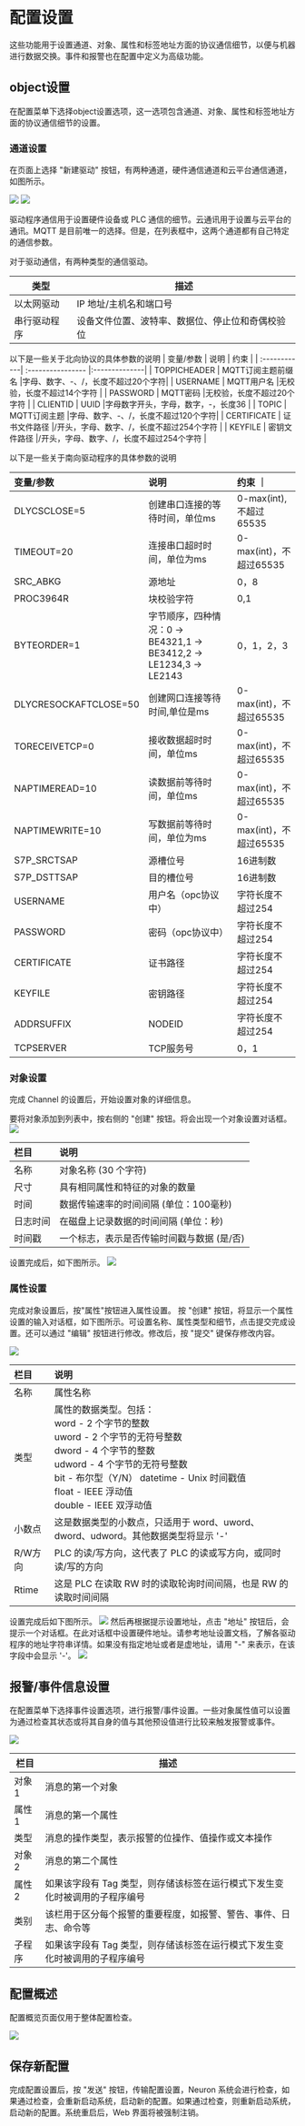 # 配置设置

这些功能用于设置通道、对象、属性和标签地址方面的协议通信细节，以便与机器进行数据交换。事件和报警也在配置中定义为高级功能。

## object设置

在配置菜单下选择object设置选项，这一选项包含通道、对象、属性和标签地址方面的协议通信细节的设置。

### 通道设置

在页面上选择 "新建驱动" 按钮，有两种通道，硬件通信通道和云平台通信通道，如图所示。

![ ](./assets/tagsetup1.png)
![ ](./assets/tagsetup2.png)

驱动程序通信用于设置硬件设备或 PLC 通信的细节。云通讯用于设置与云平台的通讯。MQTT 是目前唯一的选择。但是，在列表框中，这两个通道都有自己特定的通信参数。

对于驱动通信，有两种类型的通信驱动。

| 类型         | 描述                                            |
| ------------ | -----------------------------------------------|
| 以太网驱动   | IP 地址/主机名和端口号                           |
| 串行驱动程序 | 设备文件位置、波特率、数据位、停止位和奇偶校验位 |

以下是一些关于北向协议的具体参数的说明
| 变量/参数      | 说明              | 约束          |
| :------------| :---------------- |:--------------|
| TOPPICHEADER | MQTT订阅主题前缀名  |字母、数字、-、/，长度不超过20个字符|
| USERNAME     | MQTT用户名        |无校验，长度不超过14个字符          |
| PASSWORD     | MQTT密码          |无校验，长度不超过20个字符         |
| CLIENTID     | UUID             |字母数字开头，字母，数字，-，长度36  |
| TOPIC        | MQTT订阅主题      |字母、数字、-、/，长度不超过120个字符|
| CERTIFICATE  | 证书文件路径       |/开头，字母、数字、/，长度不超过254个字符  |
| KEYFILE      | 密钥文件路径       |/开头，字母、数字、/，长度不超过254个字符  |

以下是一些关于南向驱动程序的具体参数的说明

| 变量/参数             | 说明                       | 约束                  ｜
| :------------------- | :------------------------- |:---------------------|
| DLYCSCLOSE=5         | 创建串口连接的等待时间，单位ms |0-max(int),不超过65535  |
| TIMEOUT=20           | 连接串口超时时间，单位为ms    |0-max(int)，不超过65535  |
| SRC_ABKG             | 源地址                     |0，8  |
| PROC3964R            | 块校验字符                  |0,1  |
| BYTEORDER=1          | 字节顺序，四种情况：0 -> BE4321,1 -> BE3412,2 -> LE1234,3 -> LE2143  | 0，1，2，3       |
| DLYCRESOCKAFTCLOSE=50| 创建网口连接等待时间,单位是ms | 0-max(int)，不超过65535 |
| TORECEIVETCP=0       | 接收数据超时时间，单位ms     | 0-max(int)，不超过65535 |
| NAPTIMEREAD=10       | 读数据前等待时间，单位ms     |0-max(int)，不超过65535  |
| NAPTIMEWRITE=10      | 写数据前等待时间，单位为ms    | 0-max(int)，不超过65535 |
| S7P_SRCTSAP          | 源槽位号                   | 16进制数                |
| S7P_DSTTSAP          | 目的槽位号                  | 16进制数               |
| USERNAME             | 用户名（opc协议中）          | 字符长度不超过254        |
| PASSWORD             | 密码（opc协议中）            | 字符长度不超过254        |
| CERTIFICATE          | 证书路径                    | 字符长度不超过254        |
| KEYFILE              | 密钥路径                    | 字符长度不超过254        |
| ADDRSUFFIX           | NODEID                     | 字符长度不超过254        |
| TCPSERVER            | TCP服务号                   | 0，1                   |

### 对象设置

完成 Channel 的设置后，开始设置对象的详细信息。

要将对象添加到列表中，按右侧的 "创建" 按钮。将会出现一个对象设置对话框。
![ ](./assets/object-details.png)

| 栏目        | 说明                                       |
| :----------- | :------------------------------------------|
| 名称        | 对象名称 (30 个字符)                       |
| 尺寸        | 具有相同属性和特征的对象的数量             |
| 时间        | 数据传输速率的时间间隔 (单位：100毫秒)          |
| 日志时间    | 在磁盘上记录数据的时间间隔 (单位：秒)      |
| 时间戳      | 一个标志，表示是否传输时间戳与数据 (是/否) |

设置完成后，如下图所示。
![ ](./assets/object-result.png)

### 属性设置

完成对象设置后，按"属性"按钮进入属性设置。
按 "创建" 按钮，将显示一个属性设置的输入对话框，如下图所示。可设置名称、属性类型和细节，点击提交完成设置。还可以通过 "编辑" 按钮进行修改。修改后，按 "提交" 键保存修改内容。

![ ](./assets/attribute-setup.png)

| 栏目     | 说明                                                |
| :-------------------- | :-------------------------------------|
| 名称     | 属性名称                                             |
| 类型     | 属性的数据类型。包括：<br>word - 2 个字节的整数<br>uword - 2 个字节的无符号整数<br>dword - 4 个字节的整数<br>udword - 4 个字节的无符号整数<br>bit - 布尔型（Y/N） datetime - Unix 时间戳值<br>float - IEEE 浮动值<br>double - IEEE 双浮动值 |
| 小数点     | 这是数据类型的小数点，只适用于 word、uword、dword、udword。其他数据类型将显示 '-'                                  |
| R/W方向   | PLC 的读/写方向，这代表了 PLC 的读或写方向，或同时读/写的方向       |
| Rtime    | 这是 PLC 在读取 RW 时的读取轮询时间间隔，也是 RW 的读取时间间隔     |

设置完成后如下图所示。
![ ](./assets/attribute-result.png)
然后再根据提示设置地址，点击 "地址" 按钮后，会提示一个对话框。在此对话框中设置硬件地址。请参考地址设置文档，了解各驱动程序的地址字符串详情。如果没有指定地址或者是虚地址，请用 "-" 来表示，在该字段中会显示 '-'。
![ ](./assets/hardware.png)

## 报警/事件信息设置

在配置菜单下选择事件设置选项，进行报警/事件设置。一些对象属性值可以设置为通过检查其状态或将其自身的值与其他预设值进行比较来触发报警或事件。

![ ](./assets/event-setup.png)

| 栏目   | 描述                                                 |
| ------ | ----------------------------------------------------|
| 对象1 | 消息的第一个对象                                        |
| 属性1 | 消息的第一个属性                                        |
| 类型  | 消息的操作类型，表示报警的位操作、值操作或文本操作           |
| 对象2 | 消息的第二个属性                                        |
| 属性2 | 如果该字段有 Tag 类型，则存储该标签在运行模式下发生变化时被调用的子程序编号 |
| 类别  | 该栏用于区分每个报警的重要程度，如报警、警告、事件、日志、命令等 |
| 子程序| 如果该字段有 Tag 类型，则存储该标签在运行模式下发生变化时被调用的子程序编号 |

## 配置概述

配置概览页面仅用于整体配置检查。

![ ](./assets/configuration-overview.png)

## 保存新配置

完成配置设置后，按 "发送" 按钮，传输配置设置，Neuron 系统会进行检查，如果通过检查，会重新启动系统，启动新的配置。如果通过检查，则重新启动系统，启动新的配置。系统重启后，Web 界面将被强制注销。
